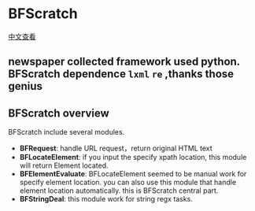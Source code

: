 # BFScratch

[中文查看](./README_zh-CN.md)

newspaper collected framework used python. BFScratch dependence `lxml` `re` ,thanks those genius
---

## BFScratch overview
BFScratch include several modules.

* **BFRequest**: handle URL request，return original HTML text
* **BFLocateElement**: if you input the specify xpath location, this module will return Element located.
* **BFElementEvaluate**: BFLocateElement seemed to be manual work for specify element location. you can also use this module that handle element location automatically. this is BFScratch central part.
* **BFStringDeal**: this module work for string regx tasks.
